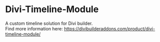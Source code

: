 # Divi-Timeline-Module <br>
A custom timeline solution for Divi builder. <br>
Find more information here: https://divibuilderaddons.com/product/divi-timeline-module/
